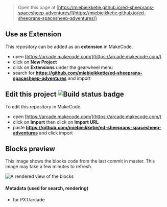  


> Open this page at [https://miebieikketie.github.io/ed-sheeprans-spacesheep-adventures/](https://miebieikketie.github.io/ed-sheeprans-spacesheep-adventures/)

## Use as Extension

This repository can be added as an **extension** in MakeCode.

* open [https://arcade.makecode.com/](https://arcade.makecode.com/)
* click on **New Project**
* click on **Extensions** under the gearwheel menu
* search for **https://github.com/miebieikketie/ed-sheeprans-spacesheep-adventures** and import

## Edit this project ![Build status badge](https://github.com/miebieikketie/ed-sheeprans-spacesheep-adventures/workflows/MakeCode/badge.svg)

To edit this repository in MakeCode.

* open [https://arcade.makecode.com/](https://arcade.makecode.com/)
* click on **Import** then click on **Import URL**
* paste **https://github.com/miebieikketie/ed-sheeprans-spacesheep-adventures** and click import

## Blocks preview

This image shows the blocks code from the last commit in master.
This image may take a few minutes to refresh.

![A rendered view of the blocks](https://github.com/miebieikketie/ed-sheeprans-spacesheep-adventures/raw/master/.github/makecode/blocks.png)

#### Metadata (used for search, rendering)

* for PXT/arcade
<script src="https://makecode.com/gh-pages-embed.js"></script><script>makeCodeRender("{{ site.makecode.home_url }}", "{{ site.github.owner_name }}/{{ site.github.repository_name }}");</script>
